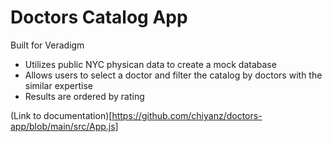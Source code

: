 # Doctors Catalog App
Built for Veradigm
* Utilizes public NYC physican data to create a mock database
* Allows users to select a doctor and filter the catalog by doctors with the similar expertise
* Results are ordered by rating

(Link to documentation)[https://github.com/chiyanz/doctors-app/blob/main/src/App.js]